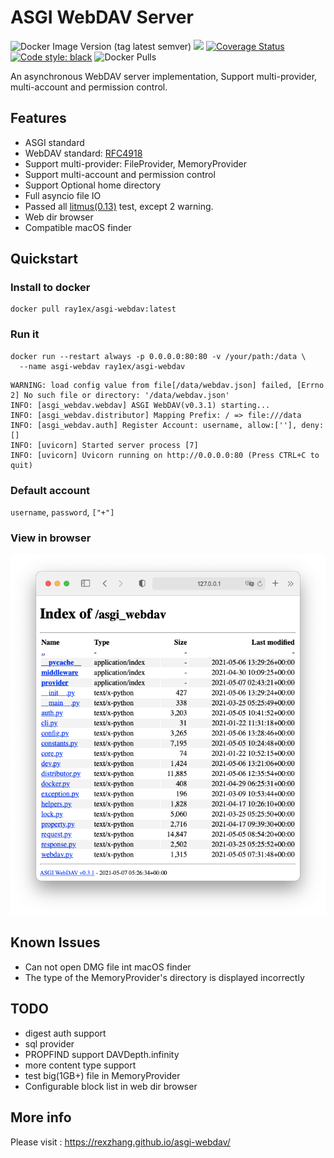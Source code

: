 # ASGI WebDAV Server

![Docker Image Version (tag latest semver)](https://img.shields.io/docker/v/ray1ex/asgi-webdav/latest)
[![](https://travis-ci.org/rexzhang/asgi-webdav.svg?branch=main)](https://travis-ci.org/rexzhang/asgi-webdav)
[![Coverage Status](https://coveralls.io/repos/github/rexzhang/asgi-webdav/badge.svg?branch=main)](https://coveralls.io/github/rexzhang/asgi-webdav?branch=main)
[![Code style: black](https://img.shields.io/badge/code%20style-black-000000.svg)](https://github.com/psf/black)
![Docker Pulls](https://img.shields.io/docker/pulls/ray1ex/asgi-webdav)

An asynchronous WebDAV server implementation, Support multi-provider, multi-account and permission control.

## Features

- ASGI standard
- WebDAV standard: [RFC4918](https://www.ietf.org/rfc/rfc4918.txt)
- Support multi-provider: FileProvider, MemoryProvider
- Support multi-account and permission control
- Support Optional home directory
- Full asyncio file IO
- Passed all [litmus(0.13)](http://www.webdav.org/neon/litmus) test, except 2
  warning.
- Web dir browser
- Compatible macOS finder

## Quickstart

### Install to docker

```shell
docker pull ray1ex/asgi-webdav:latest
```

### Run it

```shell
docker run --restart always -p 0.0.0.0:80:80 -v /your/path:/data \
  --name asgi-webdav ray1ex/asgi-webdav
```

```text
WARNING: load config value from file[/data/webdav.json] failed, [Errno 2] No such file or directory: '/data/webdav.json'
INFO: [asgi_webdav.webdav] ASGI WebDAV(v0.3.1) starting...
INFO: [asgi_webdav.distributor] Mapping Prefix: / => file:///data
INFO: [asgi_webdav.auth] Register Account: username, allow:[''], deny:[]
INFO: [uvicorn] Started server process [7]
INFO: [uvicorn] Uvicorn running on http://0.0.0.0:80 (Press CTRL+C to quit)
```

### Default account

`username`, `password`, `["+"]`

### View in browser

![](docs/web-dir-browser-screenshot.png)

## Known Issues

- Can not open DMG file int macOS finder
- The type of the MemoryProvider's directory is displayed incorrectly

## TODO

- digest auth support
- sql provider
- PROPFIND support DAVDepth.infinity
- more content type support
- test big(1GB+) file in MemoryProvider
- Configurable block list in web dir browser

## More info
Please visit : https://rexzhang.github.io/asgi-webdav/
